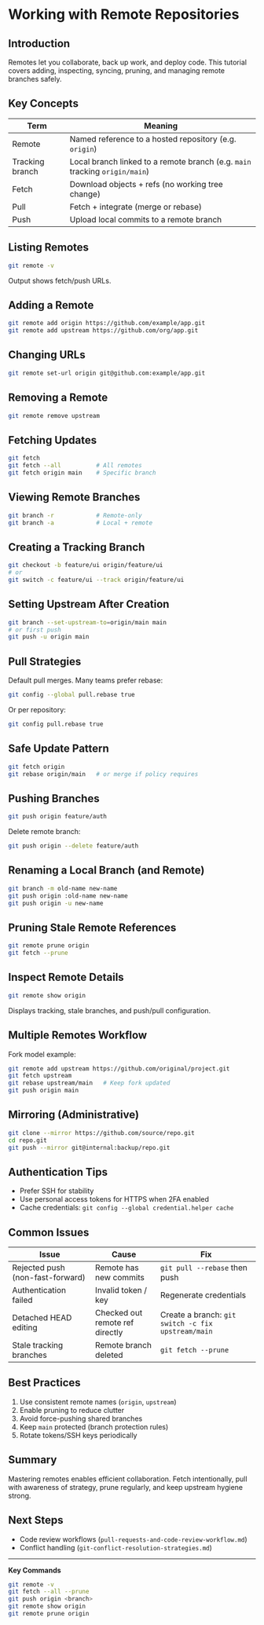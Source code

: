 # Working with Remote Repositories

## Introduction
Remotes let you collaborate, back up work, and deploy code. This tutorial covers adding, inspecting, syncing, pruning, and managing remote branches safely.

## Key Concepts
| Term | Meaning |
|------|---------|
| Remote | Named reference to a hosted repository (e.g. `origin`) |
| Tracking branch | Local branch linked to a remote branch (e.g. `main` tracking `origin/main`) |
| Fetch | Download objects + refs (no working tree change) |
| Pull | Fetch + integrate (merge or rebase) |
| Push | Upload local commits to a remote branch |

## Listing Remotes
```bash
git remote -v
```
Output shows fetch/push URLs.

## Adding a Remote
```bash
git remote add origin https://github.com/example/app.git
git remote add upstream https://github.com/org/app.git
```

## Changing URLs
```bash
git remote set-url origin git@github.com:example/app.git
```

## Removing a Remote
```bash
git remote remove upstream
```

## Fetching Updates
```bash
git fetch
git fetch --all          # All remotes
git fetch origin main    # Specific branch
```

## Viewing Remote Branches
```bash
git branch -r            # Remote-only
git branch -a            # Local + remote
```

## Creating a Tracking Branch
```bash
git checkout -b feature/ui origin/feature/ui
# or
git switch -c feature/ui --track origin/feature/ui
```

## Setting Upstream After Creation
```bash
git branch --set-upstream-to=origin/main main
# or first push
git push -u origin main
```

## Pull Strategies
Default pull merges. Many teams prefer rebase:
```bash
git config --global pull.rebase true
```
Or per repository:
```bash
git config pull.rebase true
```

## Safe Update Pattern
```bash
git fetch origin
git rebase origin/main   # or merge if policy requires
```

## Pushing Branches
```bash
git push origin feature/auth
```
Delete remote branch:
```bash
git push origin --delete feature/auth
```

## Renaming a Local Branch (and Remote)
```bash
git branch -m old-name new-name
git push origin :old-name new-name
git push origin -u new-name
```

## Pruning Stale Remote References
```bash
git remote prune origin
git fetch --prune
```

## Inspect Remote Details
```bash
git remote show origin
```
Displays tracking, stale branches, and push/pull configuration.

## Multiple Remotes Workflow
Fork model example:
```bash
git remote add upstream https://github.com/original/project.git
git fetch upstream
git rebase upstream/main   # Keep fork updated
git push origin main
```

## Mirroring (Administrative)
```bash
git clone --mirror https://github.com/source/repo.git
cd repo.git
git push --mirror git@internal:backup/repo.git
```

## Authentication Tips
- Prefer SSH for stability
- Use personal access tokens for HTTPS when 2FA enabled
- Cache credentials: `git config --global credential.helper cache`

## Common Issues
| Issue | Cause | Fix |
|-------|-------|-----|
| Rejected push (non-fast-forward) | Remote has new commits | `git pull --rebase` then push |
| Authentication failed | Invalid token / key | Regenerate credentials |
| Detached HEAD editing | Checked out remote ref directly | Create a branch: `git switch -c fix upstream/main` |
| Stale tracking branches | Remote branch deleted | `git fetch --prune` |

## Best Practices
1. Use consistent remote names (`origin`, `upstream`)
2. Enable pruning to reduce clutter
3. Avoid force-pushing shared branches
4. Keep `main` protected (branch protection rules)
5. Rotate tokens/SSH keys periodically

## Summary
Mastering remotes enables efficient collaboration. Fetch intentionally, pull with awareness of strategy, prune regularly, and keep upstream hygiene strong.

## Next Steps
- Code review workflows (`pull-requests-and-code-review-workflow.md`)
- Conflict handling (`git-conflict-resolution-strategies.md`)

---
**Key Commands**
```bash
git remote -v
git fetch --all --prune
git push origin <branch>
git remote show origin
git remote prune origin
```

